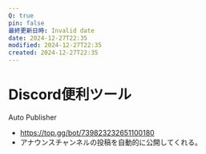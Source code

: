```yaml
---
Q: true
pin: false
最終更新日時: Invalid date
date: 2024-12-27T22:35
modified: 2024-12-27T22:35
created: 2024-12-27T22:35
---
```

# Discord便利ツール

Auto Publisher

- https://top.gg/bot/739823232651100180  
- アナウンスチャンネルの投稿を自動的に公開してくれる。